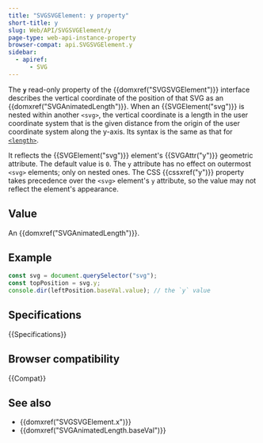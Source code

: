 ```yaml
---
title: "SVGSVGElement: y property"
short-title: y
slug: Web/API/SVGSVGElement/y
page-type: web-api-instance-property
browser-compat: api.SVGSVGElement.y
sidebar:
  - apiref:
      - SVG
---
```


The **`y`** read-only property of the {{domxref("SVGSVGElement")}} interface describes the vertical coordinate of the position of that SVG as an {{domxref("SVGAnimatedLength")}}. When an {{SVGElement("svg")}} is nested within another `<svg>`, the vertical coordinate is a length in the user coordinate system that is the given distance from the origin of the user coordinate system along the y-axis. Its syntax is the same as that for [`<length>`](/en-US/docs/Web/SVG/Guides/Content_type#length).

It reflects the {{SVGElement("svg")}} element's {{SVGAttr("y")}} geometric attribute. The default value is `0`. The `y` attribute has no effect on outermost `<svg>` elements; only on nested ones. The CSS {{cssxref("y")}} property takes precedence over the `<svg>` element's `y` attribute, so the value may not reflect the element's appearance.

## Value

An {{domxref("SVGAnimatedLength")}}.

## Example

```js
const svg = document.querySelector("svg");
const topPosition = svg.y;
console.dir(leftPosition.baseVal.value); // the `y` value
```

## Specifications

{{Specifications}}

## Browser compatibility

{{Compat}}

## See also

- {{domxref("SVGSVGElement.x")}}
- {{domxref("SVGAnimatedLength.baseVal")}}
